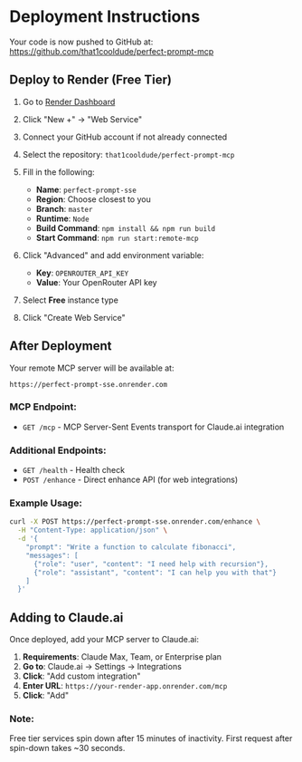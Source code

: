 # Deployment Instructions

Your code is now pushed to GitHub at: https://github.com/that1cooldude/perfect-prompt-mcp

## Deploy to Render (Free Tier)

1. Go to [Render Dashboard](https://dashboard.render.com/)

2. Click "New +" → "Web Service"

3. Connect your GitHub account if not already connected

4. Select the repository: `that1cooldude/perfect-prompt-mcp`

5. Fill in the following:
   - **Name**: `perfect-prompt-sse`
   - **Region**: Choose closest to you
   - **Branch**: `master`
   - **Runtime**: `Node`
   - **Build Command**: `npm install && npm run build`
   - **Start Command**: `npm run start:remote-mcp`

6. Click "Advanced" and add environment variable:
   - **Key**: `OPENROUTER_API_KEY`
   - **Value**: Your OpenRouter API key

7. Select **Free** instance type

8. Click "Create Web Service"

## After Deployment

Your remote MCP server will be available at:
```
https://perfect-prompt-sse.onrender.com
```

### MCP Endpoint:
- `GET /mcp` - MCP Server-Sent Events transport for Claude.ai integration

### Additional Endpoints:
- `GET /health` - Health check  
- `POST /enhance` - Direct enhance API (for web integrations)

### Example Usage:
```bash
curl -X POST https://perfect-prompt-sse.onrender.com/enhance \
  -H "Content-Type: application/json" \
  -d '{
    "prompt": "Write a function to calculate fibonacci",
    "messages": [
      {"role": "user", "content": "I need help with recursion"},
      {"role": "assistant", "content": "I can help you with that"}
    ]
  }'
```

## Adding to Claude.ai

Once deployed, add your MCP server to Claude.ai:

1. **Requirements**: Claude Max, Team, or Enterprise plan
2. **Go to**: Claude.ai → Settings → Integrations  
3. **Click**: "Add custom integration"
4. **Enter URL**: `https://your-render-app.onrender.com/mcp`
5. **Click**: "Add"

### Note:
Free tier services spin down after 15 minutes of inactivity. First request after spin-down takes ~30 seconds.